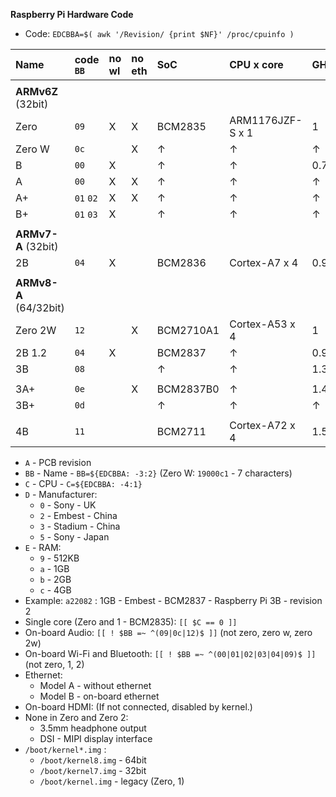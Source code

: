 **Raspberry Pi Hardware Code**

- Code: `EDCBBA=$( awk '/Revision/ {print $NF}' /proc/cpuinfo )`


| Name    | code `BB` | no wl | no eth | SoC       | CPU x core       | GHz      | code `C` |
|:--------|:----------|:------|:-------|:----------|:-----------------|:---------|:---------|
|         |           |       |        |           |                  |          |          |
| **ARMv6Z** (32bit)      |
| Zero    | `09`      | X     | X      | BCM2835   | ARM1176JZF-S x 1 | 1        | `0`      |
| Zero W  | `0c`      |       | X      | &#8593;   | &#8593;          | &#8593;  | &#8593;  |
| B       | `00`      | X     |        | &#8593;   | &#8593;          | 0.7      | &#8593;  |
| A       | `00`      | X     | X      | &#8593;   | &#8593;          | &#8593;  | &#8593;  |
| A+      | `01` `02` | X     | X      | &#8593;   | &#8593;          | &#8593;  | &#8593;  |
| B+      | `01` `03` | X     |        | &#8593;   | &#8593;          | &#8593;  | &#8593;  |
|         |           |       |        |           |                  |          |          |
| **ARMv7-A** (32bit)     |
| 2B      | `04`      | X     |        | BCM2836   | Cortex-A7 x 4    | 0.9      | `1`      |
|         |           |       |        |           |                  |          |          |
| **ARMv8-A** (64/32bit)  |
| Zero 2W | `12`      |       | X      | BCM2710A1 | Cortex-A53 x 4   | 1        | `2`      |
| 2B 1.2  | `04`      | X     |        | BCM2837   | &#8593;          | 0.9      | &#8593;  |
| 3B      | `08`      |       |        | &#8593;   | &#8593;          | 1.3      | &#8593;  |
|         |           |       |        |           |                  |          |          |
| 3A+     | `0e`      |       | X      | BCM2837B0 | &#8593;          | 1.4      | &#8593;  |
| 3B+     | `0d`      |       |        | &#8593;   | &#8593;          | &#8593;  | &#8593;  |
|         |           |       |        |           |                  |          |          |
| 4B      | `11`      |       |        | BCM2711   | Cortex-A72 x 4   | 1.5      | `3`      |

- `A` - PCB revision
- `BB` - Name - `BB=${EDCBBA: -3:2}` (Zero W: `19000c1` - 7 characters)
- `C` - CPU - `C=${EDCBBA: -4:1}`
- `D` - Manufacturer:
	- `0` - Sony - UK
	- `2` - Embest - China
	- `3` - Stadium - China
	- `5` - Sony - Japan
- `E` - RAM:
	- `9` - 512KB
	- `a` - 1GB
	- `b` - 2GB
	- `c` - 4GB
- Example: `a22082` : 1GB - Embest - BCM2837 - Raspberry Pi 3B - revision 2
- Single core (Zero and 1 - BCM2835): `[[ $C == 0 ]]`
- On-board Audio: `[[ ! $BB =~ ^(09|0c|12)$ ]]` (not zero, zero w, zero 2w)
- On-board Wi-Fi and Bluetooth: `[[ ! $BB =~ ^(00|01|02|03|04|09)$ ]]` (not zero, 1, 2)
- Ethernet:
	- Model A - without ethernet
	- Model B - on-board ethernet
- On-board HDMI: (If not connected, disabled by kernel.)
- None in Zero and Zero 2:
	- 3.5mm headphone output
	- DSI - MIPI display interface
- `/boot/kernel*.img` :
	- `/boot/kernel8.img` - 64bit
	- `/boot/kernel7.img` - 32bit
	- `/boot/kernel.img` - legacy (Zero, 1)
